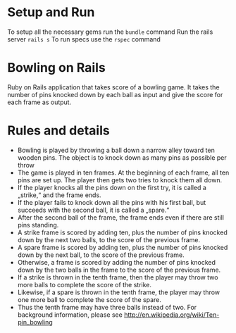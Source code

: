 Setup and Run
=============
To setup all the necessary gems run the `bundle` command
Run the rails server `rails s`
To run specs use the `rspec` command


Bowling on Rails
================
Ruby on Rails application that takes score of a bowling game. It takes the number of pins knocked down by each ball as input and give the score for each frame as output.

Rules and details
=================
* Bowling is played by throwing a ball down a narrow alley toward ten wooden pins.
The object is to knock down as many pins as possible per throw
* The game is played in ten frames. At the beginning of each frame, all ten pins are set
up. The player then gets two tries to knock them all down.
* If the player knocks all the pins down on the first try, it is called a „strike,“ and the
frame ends.
* If the player fails to knock down all the pins with his first ball, but succeeds with the
second ball, it is called a „spare.“
* After the second ball of the frame, the frame ends even if there are still pins standing.
* A strike frame is scored by adding ten, plus the number of pins knocked down by the
next two balls, to the score of the previous frame.
* A spare frame is scored by adding ten, plus the number of pins knocked down by the
next ball, to the score of the previous frame.
* Otherwise, a frame is scored by adding the number of pins knocked down by the two
balls in the frame to the score of the previous frame.
* If a strike is thrown in the tenth frame, then the player may throw two more balls to
complete the score of the strike.
* Likewise, if a spare is thrown in the tenth frame, the player may throw one more ball
to complete the score of the spare.
* Thus the tenth frame may have three balls instead of two.
For background information, please see http://en.wikipedia.org/wiki/Ten-pin_bowling